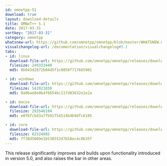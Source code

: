 ```yaml
---
id: omnetpp-51
download: true
layout: download-details
title: OMNeT++ 5.1
date: 2017-03-31
sortkey: "2017-03-31"
category: omnetpp
whatsnew-url: https://github.com/omnetpp/omnetpp/blob/master/WHATSNEW.md#omnet-51-march-2017
visualchangelog-url: /documentation/visualchangelog#5.1
tabs:
- id: linux
  download-file-url: https://github.com/omnetpp/omnetpp/releases/download/omnetpp-5.1//omnetpp-5.1-src-linux.tgz
  filesize: 249333440
  md5: 0b043d2872b04d5f1c0850f717665901

- id: windows
  download-file-url: https://github.com/omnetpp/omnetpp/releases/download/omnetpp-5.1/omnetpp-5.1-src-windows.zip
  filesize: 542021830
  md5: 0a0bae8e0b4f6654bc11fd83632e1e2a

- id: macos
  download-file-url: https://github.com/omnetpp/omnetpp/releases/download/omnetpp-5.1/omnetpp-5.1-src-macosx.tgz
  filesize: 293546194
  md5: e0fbfcbd3a7fb91f54514b4b9dfc6185

- id: core
  download-file-url: https://github.com/omnetpp/omnetpp/releases/download/omnetpp-5.1/omnetpp-5.1-src-core.tgz
  filesize: 62524985
  md5: 7f30d5009e1b530552d7b58ec4c0b35f
---
```


This release significantly improves and builds upon functionality introduced in
version 5.0, and also raises the bar in other areas.
